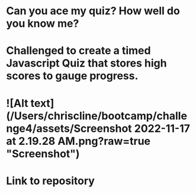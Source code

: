 # Can you ace my quiz? How well do you know me?
# Challenged to create a timed Javascript Quiz that stores high scores to gauge progress. 
# ![Alt text](/Users/chriscline/bootcamp/challenge4/assets/Screenshot 2022-11-17 at 2.19.28 AM.png?raw=true "Screenshot")
# Link to repository 
